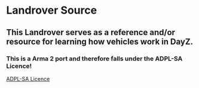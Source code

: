 # Landrover Source
## This Landrover serves as a reference and/or resource for learning how vehicles work in DayZ.
### This is a Arma 2 port and therefore falls under the ADPL-SA Licence!

[ADPL-SA Licence](https://www.bohemia.net/community/licenses/arma-and-dayz-public-license-share-alike-adpl-sa)
